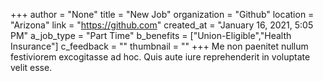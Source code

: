 +++
author = "None"
title = "New Job"
organization = "Github"
location = "Arizona"
link = "https://github.com"
created_at = "January 16, 2021, 5:05 PM"
a_job_type = "Part Time"
b_benefits = ["Union-Eligible","Health Insurance"]
c_feedback = ""
thumbnail = ""
+++
Me non paenitet nullum festiviorem excogitasse ad hoc. Quis aute iure reprehenderit in voluptate velit esse.